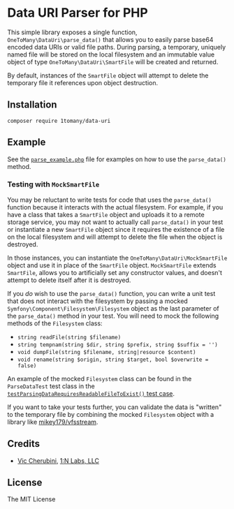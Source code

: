 # Data URI Parser for PHP
This simple library exposes a single function, `OneToMany\DataUri\parse_data()` that allows you to easily parse base64 encoded data URIs or valid file paths. During parsing, a temporary, uniquely named file will be stored on the local filesystem and an immutable value object of type `OneToMany\DataUri\SmartFile` will be created and returned.

By default, instances of the `SmartFile` object will attempt to delete the temporary file it references upon object destruction.

## Installation
```
composer require 1tomany/data-uri
```

## Example
See the [`parse_example.php`](https://github.com/1tomany/data-uri/blob/main/examples/parse_example.php) file for examples on how to use the `parse_data()` method.

### Testing with `MockSmartFile`
You may be reluctant to write tests for code that uses the `parse_data()` function because it interacts with the actual filesystem. For example, if you have a class that takes a `SmartFile` object and uploads it to a remote storage service, you may not want to actually call `parse_data()` in your test or instantiate a new `SmartFile` object since it requires the existence of a file on the local filesystem and will attempt to delete the file when the object is destroyed.

In those instances, you can instantiate the `OneToMany\DataUri\MockSmartFile` object and use it in place of the `SmartFile` object. `MockSmartFile` extends `SmartFile`, allows you to artificially set any constructor values, and doesn't attempt to delete itself after it is destroyed.

If you _do_ wish to use the `parse_data()` function, you can write a unit test that does not interact with the filesystem by passing a mocked `Symfony\Component\Filesystem\Filesystem` object as the last parameter of the `parse_data()` method in your test. You will need to mock the following methods of the `Filesystem` class:

- `string readFile(string $filename)`
- `string tempnam(string $dir, string $prefix, string $suffix = '')`
- `void dumpFile(string $filename, string|resource $content)`
- `void rename(string $origin, string $target, bool $overwrite = false)`

An example of the mocked `Filesystem` class can be found in the `ParseDataTest` test class in the [`testParsingDataRequiresReadableFileToExist()` test case](https://github.com/1tomany/data-uri/blob/main/tests/ParseDataTest.php#L51).

If you want to take your tests further, you can validate the data is "written" to the temporary file by combining the mocked `Filesystem` object with a library like [mikey179/vfsstream](https://packagist.org/packages/mikey179/vfsstream).

## Credits
- [Vic Cherubini](https://github.com/viccherubini), [1:N Labs, LLC](https://1tomany.com)

## License
The MIT License
